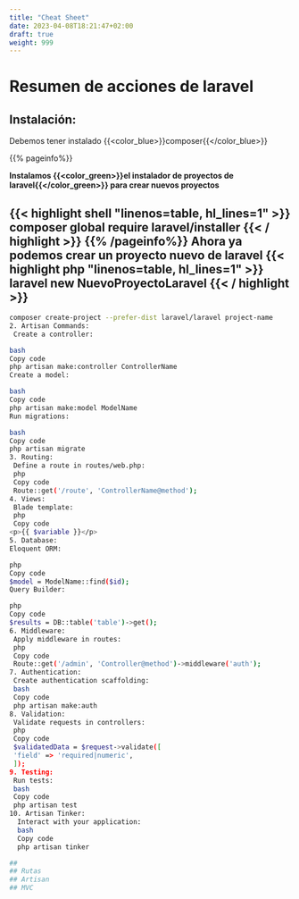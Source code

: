 ```yaml
---
title: "Cheat Sheet"
date: 2023-04-08T18:21:47+02:00
draft: true
weight: 999
---
```

# Resumen de acciones de laravel


## Instalación:    

Debemos tener instalado {{<color_blue>}}composer{{</color_blue>}}

{{% pageinfo%}}      

**Instalamos {{<color_green>}}el instalador de proyectos de laravel{{</color_green>}} para crear nuevos proyectos**


{{< highlight shell "linenos=table, hl_lines=1" >}}
composer global require laravel/installer
{{< / highlight >}}
{{% /pageinfo%}}
**Ahora ya podemos crear un proyecto nuevo de laravel**
{{< highlight php "linenos=table, hl_lines=1" >}}
laravel new NuevoProyectoLaravel
{{< / highlight >}}
- 
  ```bash
  composer create-project --prefer-dist laravel/laravel project-name
2. Artisan Commands:
   Create a controller:

bash
Copy code
php artisan make:controller ControllerName
Create a model:

bash
Copy code
php artisan make:model ModelName
Run migrations:

bash
Copy code
php artisan migrate
3. Routing:
   Define a route in routes/web.php:
   php
   Copy code
   Route::get('/route', 'ControllerName@method');
4. Views:
   Blade template:
   php
   Copy code
<p>{{ $variable }}</p>
5. Database:
Eloquent ORM:

php
Copy code
$model = ModelName::find($id);
Query Builder:

php
Copy code
$results = DB::table('table')->get();
6. Middleware:
   Apply middleware in routes:
   php
   Copy code
   Route::get('/admin', 'Controller@method')->middleware('auth');
7. Authentication:
   Create authentication scaffolding:
   bash
   Copy code
   php artisan make:auth
8. Validation:
   Validate requests in controllers:
   php
   Copy code
   $validatedData = $request->validate([
   'field' => 'required|numeric',
   ]);
9. Testing:
   Run tests:
   bash
   Copy code
   php artisan test
10. Artisan Tinker:
    Interact with your application:
    bash
    Copy code
    php artisan tinker

## 
## Rutas
## Artisan
## MVC


